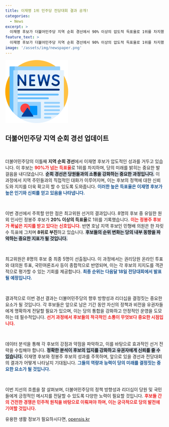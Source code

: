 ```yaml
---
title: 이재명 1위 민주당 전당대회 결과 공개!
categories:
  - News
excerpt: >
  이재명 후보가 더불어민주당 지역 순회 경선에서 90% 이상의 압도적 득표율로 1위를 차지했습니다. 최고위원 선거에서는 정봉주 후보가 연속 1위를 기록하며 화제를 모으고 있습니다. 최종 결과는 다음달 18일 발표됩니다!
feature_text: >
  이재명 후보가 더불어민주당 지역 순회 경선에서 90% 이상의 압도적 득표율로 1위를 차지했습니다. 최고위원 선거에서는 정봉주 후보가 연속 1위를 기록하며 화제를 모으고 있습니다. 최종 결과는 다음달 18일 발표됩니다!
image: '/assets/img/newspaper.png'
---
```


<p><img src="/assets/img/newspaper.png" alt="kimp 속보" /></p>

<h2 data-ke-size="size26">더불어민주당 지역 순회 경선 업데이트</h2>

<p data-ke-size="size16">&nbsp;</p>

<p>더불어민주당의 이틀째 <b>지역 순회 경선</b>에서 이재명 후보가 압도적인 성과를 거두고 있습니다. 이 후보는 <b><span style="color: #ee2323;">90%가 넘는 득표율</span></b>로 1위를 차지하며, 당의 미래를 밝히는 중요한 발걸음을 내디뎠습니다. <b><span style="background-color: #21538527;">순회 경선은 당원들과의 소통을 강화하는 중요한 과정입니다.</span></b> 이 과정에서 지역 주민들과의 직접적인 대화가 이루어지며, 이는 후보의 정책에 대한 신뢰도와 지지를 더욱 확고히 할 수 있도록 도와줍니다. <b><span style="color: #1a5490;">이러한 높은 득표율은 이재명 후보가 높은 인기와 신뢰를 얻고 있음을 나타냅니다.</span></b> </p>

<p data-ke-size="size16">&nbsp;</p>

<p>이번 경선에서 주목할 만한 점은 최고위원 선거의 결과입니다. 8명의 후보 중 유일한 원외 인사인 정봉주 후보가 <b>20% 이상의 득표율</b>로 1위를 기록했습니다. <b><span style="color: #ee2323;">이는 정봉주 후보가 폭넓은 지지를 받고 있다는 신호입니다.</span></b> 반면 호남 지역 후보인 민형배 의원은 한 자릿수 득표에 그치며 <b>8위로 부진</b>하고 있습니다. <b><span style="background-color: #21538527;">후보들의 순위 변화는 당의 내부 동향을 파악하는 중요한 지표가 될 것입니다.</span></b> </p>

<p data-ke-size="size16">&nbsp;</p>

<p>최고위원은 8명의 후보 중 최종 5명이 선출됩니다. 이 과정에서는 권리당원 온라인 투표와 대의원 투표, 국민여론조사 등이 종합적으로 반영되며, 이는 각 후보의 지지도를 객관적으로 평가할 수 있는 기회를 제공합니다. <b><span style="color: #1a5490;">최종 순위는 다음달 18일 전당대회에서 발표될 예정입니다.</span></b> </p>

<p data-ke-size="size16">&nbsp;</p>

<p>결과적으로 이번 경선 결과는 더불어민주당의 향후 방향성과 리더십을 결정짓는 중요한 요소가 될 것입니다. 각 후보들은 앞으로 남은 기간 동안 자신의 정책과 비전을 유권자들에게 명확하게 전달할 필요가 있으며, 이는 당의 통합을 강화하고 안정적인 운영을 도모하는 데 필수적입니다. <b><span style="color: #ee2323;">선거 과정에서 후보들의 적극적인 소통이 무엇보다 중요한 시점입니다.</span></b>  </p>

<p data-ke-size="size16">&nbsp;</p>

<p>데이터 분석을 통해 각 후보의 강점과 약점을 파악하고, 이를 바탕으로 효과적인 선거 전략을 수립해야 합니다. <b><span style="background-color: #21538527;">정확한 분석이 후보의 입지를 강화하고 유권자에게 신뢰를 줄 수 있습니다.</span></b> 이재명 후보와 정봉주 후보의 성과를 주목하며, 앞으로 있을 경선과 전당대회의 결과가 어떻게 나타날지 기대됩니다. <b><span style="color: #1a5490;">그들의 역량과 능력이 당의 미래를 결정짓는 중요한 요소가 될 것입니다.</span></b> </p>

<p data-ke-size="size16">&nbsp;</p> 

<p>이번 지선의 흐름을 잘 살펴보며, 더불어민주당의 정책 방향성과 리더십이 당원 및 국민들에게 긍정적인 메시지를 전달할 수 있도록 다양한 노력이 필요할 것입니다. <b><span style="color: #ee2323;">후보들 간의 건전한 경쟁은 민주적 원칙을 바탕으로 이뤄져야 하며, 이는 궁극적으로 당의 발전에 기여할 것입니다.</span></b></p>
유용한 생활 정보가 필요하시다면, <a href="https://opensis.kr" rel="dofollow">opensis.kr</a>


